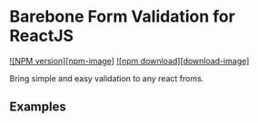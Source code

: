 # Barebone Form Validation for ReactJS


[![NPM version][npm-image]][npm-url]
[![npm download][download-image]][download-url]


[npm-url]: https://npmjs.org/package/reactive-from
[download-url]: https://npmjs.org/package/reactive-from

Bring simple and easy validation to any react froms.

## Examples

```js
```